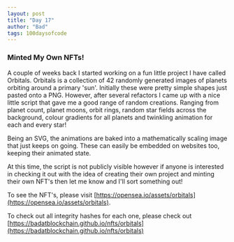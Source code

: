 ```yaml
---
layout: post
title: "Day 17"
author: "Bad"
tags: 100daysofcode
---
```


### Minted My Own NFTs!

A couple of weeks back I started working on a fun little project I have called Orbitals. Orbitals is a collection of 42 randomly generated images of planets orbiting around a primary 'sun'. Initially these were pretty simple shapes just pasted onto a PNG. However, after several refactors I came up with a nice little script that gave me a good range of random creations. Ranging from planet count, planet moons, orbit rings, random star fields across the background, colour gradients for all planets and twinkling animation for each and every star!

Being an SVG, the animations are baked into a mathematically scaling image that just keeps on going. These can easily be embedded on websites too, keeping their animated state.

At this time, the script is not publicly visible however if anyone is interested in checking it out with the idea of creating their own project and minting their own NFT's then let me know and I'll sort something out!

To see the NFT's, please visit [https://opensea.io/assets/orbitals](https://opensea.io/assets/orbitals).

To check out all integrity hashes for each one, please check out [https://badatblockchain.github.io/nfts/orbitals](https://badatblockchain.github.io/nfts/orbitals)